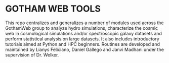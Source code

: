 # GOTHAM WEB TOOLS

This repo centralizes and generalizes a number of modules used across the GothamWeb group to analyze hydro simulations, characterize the cosmic web in cosmological 
simulations and/or spectroscopic galaxy datasets and perform statistical analysis on large datasets. It also includes introductory tutorials aimed at Python and HPC beginners.
Routines are developed and maintained by Lianys Feliciano, Daniel Gallego and Janvi Madhani under the supervision of Dr. Welker.


